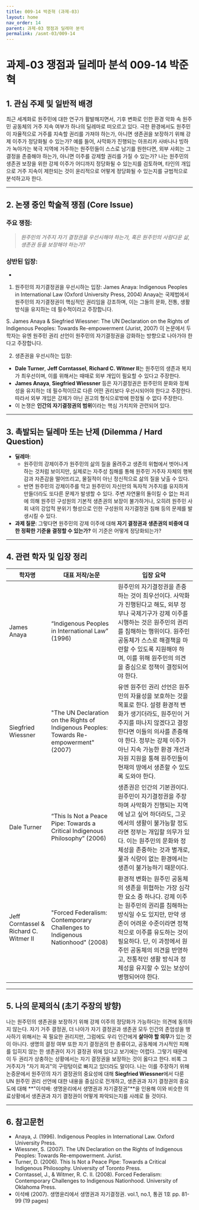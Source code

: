 ```yaml
---
title: 009-14 박준혁 (과제-03)
layout: home
nav_order: 14
parent: 과제-03 쟁점과 딜레마 분석
permalink: /asmt-03/009-14
---
```


# 과제-03 쟁점과 딜레마 분석 009-14 박준혁

## 1. 관심 주제 및 일반적 배경

최근 세계화로 원주민에 대한 연구가 활발해지면서, 기후 변화로 인한 환경 악화 속 원주민 공동체의 거주 지속 여부가 하나의 딜레마로 떠오르고 있다. 극한 환경에서도 원주민이 자율적으로 거주를 지속할 권리를 가져야 하는가, 아니면 생존권을 보장하기 위해 강제 이주가 정당화될 수 있는가? 예를 들어, 사막화가 진행되는 아프리카 사바나나 빙하가 녹아가는 북극 지역에 거주하는 원주민들이 스스로 남기를 원한다면, 외부 사회는 그 결정을 존중해야 하는가, 아니면 이주를 강제할 권리를 가질 수 있는가?
나는 원주민의 생존권 보장을 위한 강제 이주가 어디까지 정당화될 수 있는지를 검토하며, 타인의 개입으로 거주 지속이 제한되는 것이 윤리적으로 어떻게 정당화될 수 있는지를 규범적으로 분석하고자 한다.

---

## 2. 논쟁 중인 학술적 쟁점 (Core Issue)

### 주요 쟁점:  

> *원주민의 거주지 자기 결정권을 우선시해야 하는가, 혹은 원주민의 사람다운 삶, 생존권 등을 보장해야 하는가?*

### 상반된 입장:

-
1. 원주민의 자기결정권을 우선시하는 입장:
James Anaya: Indigenous Peoples in International Law (Oxford University Press, 2004)​
Anaya는 국제법에서 원주민의 자기결정권이 핵심적인 권리임을 강조하며, 이는 그들의 문화, 전통, 생활 방식을 유지하는 데 필수적이라고 주장합니다.​

S. James Anaya & Siegfried Wiessner: The UN Declaration on the Rights of Indigenous Peoples: Towards Re-empowerment (Jurist, 2007)​
이 논문에서 두 학자는 유엔 원주민 권리 선언이 원주민의 자기결정권을 강화하는 방향으로 나아가야 한다고 주장합니다.​


2. 생존권을 우선시하는 입장:

- **Dale Turner​**, **Jeff Corntassel**, **Richard C. Witmer II**는 원주민의 생존과 복지가 최우선이며, 이를 위해서는 때때로 외부 개입이 필요할 수 있다고 주장한다.
- **James Anaya**, **Siegfried Wiessner** 등은 자기결정권은 원주민의 문화와 정체성을 유지하는 데 필수적이므로 다른 어떤 권리보다 우선시되어야 한다고 주장한다. 따라서 외부 개입은 강제가 아닌 권고의 형식으로밖에 한정될 수 없다 주장한다.
- 이 논쟁은 **인간의 자기결정권의 범위**이라는 핵심 가치치와 관련되어 있다.

---

## 3. 촉발되는 딜레마 또는 난제 (Dilemma / Hard Question)

- **딜레마**:
  - 원주민의 강제이주가 원주민의 삶의 질을 올려주고 생존의 위협에서 벗어나게 하는 것처럼 보이지만, 실제로는 자주성 침해를 통해 원주민 거주자 자체의 행복감과 자존감을 떨어뜨리고, 물질적이 아닌 정신적으로 삶의 질을 낮출 수 있다.
  - 반면 원주민의 강제이주를 막고 원주민이 자신만의 독자적 거주지를 유지하게 만들더라도 또다른 문제가 발생할 수 있다. 주변 자연물의 돌이킬 수 없는 파괴에 의해 원주민 구성원의 기본적 생존권의 보장이 불가하거나, 오히려 원주민 사회 내의 강압적 분위기 형성으로 인한 구성원의 자기결정권 침해 등의 문제를 발생시킬 수 있다.
- **과제 질문**: 그렇다면 원주민의 강제 이주에 대해 **자기 결정권과 생존권의 비중에 대한 정확한 기준을 결정할 수 있는가?** 이 기준은 어떻게 정당화되는가?

---

## 4. 관련 학자 및 입장 정리

| 학자명             | 대표 저작/논문                                   | 입장 요약 |
|--------------------|---------------------------------------------------|-----------|
| James Anaya   | “Indigenous Peoples in International Law” (1996)                          | 원주민의 자기결정권을 존중하는 것이 최우선이다. 사막화가 진행된다고 해도, 외부 정부나 국제기구가 강제 이주를 시행하는 것은 원주민의 권리를 침해하는 행위이다. 원주민 공동체가 스스로 해결책을 마련할 수 있도록 지원해야 하며, 이를 위해 원주민의 의견을 중심으로 정책이 결정되어야 한다. |
| Siegfried Wiessner    | "The UN Declaration on the Rights of Indigenous Peoples: Towards Re-empowerment" (2007)                                | 유엔 원주민 권리 선언은 원주민의 자율성을 보호하는 것을 목표로 한다. 설령 환경적 변화가 생기더라도, 원주민이 거주지를 떠나지 않겠다고 결정한다면 이들의 의사를 존중해야 한다. 정부는 강제 이주가 아닌 지속 가능한 환경 개선과 자원 지원을 통해 원주민들이 현재의 땅에서 생존할 수 있도록 도와야 한다. |
| Dale Turner     | “This Is Not a Peace Pipe: Towards a Critical Indigenous Philosophy” (2006) | 생존권은 인간의 기본권이다. 원주민이 자기결정권을 주장하며 사막화가 진행되는 지역에 남고 싶어 하더라도, 그곳에서의 생활이 불가능할 정도라면 정부는 개입할 의무가 있다. 이는 원주민의 문화와 정체성을 존중하는 것과 별개로, 물과 식량이 없는 환경에서는 생존이 불가능하기 때문이다. |
| Jeff Corntassel & Richard C. Witmer II       | "Forced Federalism: Contemporary Challenges to Indigenous Nationhood" (2008)                   | 환경적 변화는 원주민 공동체의 생존을 위협하는 가장 심각한 요소 중 하나다. 강제 이주는 원주민의 권리를 침해하는 방식일 수도 있지만, 만약 생존이 어려운 수준이라면 정책적으로 이주를 유도하는 것이 필요하다. 단, 이 과정에서 원주민 공동체의 의견을 반영하고, 전통적인 생활 방식과 정체성을 유지할 수 있는 보상이 병행되어야 한다. |

---

## 5. 나의 문제의식 (초기 주장의 방향)

나는 원주민의 생존권을 보장하기 위해 강제 이주의 정당화가 가능하다는 의견에 동의하지 않는다. 자기 거주 결정권, 더 나아가 자기 결정권과 생존권 모두 인간의 존엄성을 행사하기 위해서는 꼭 필요한 권리지만, 그럼에도 우리 인간에게 **살아야 할 의무**가 있는 것이 아니다. 생명의 결정 여부 또한 자기 결정권의 한 종류이고, 공동체에 가시적인 피해를 입히지 않는 한 생존권이 자기 결정권 위에 있다고 보기에는 어렵다. 그렇기 때문에 이 두 권리가 상충하는 상황에서는 자기 결정권을 보장하는 것이 옳다고 한다. 비록 그 거주지가 "자기 파괴"의 구렁텅이로 빠지고 있더라도 말이다. 나는 이를 주장하기 위해 논증문에서 원주민의 자기 결정권의 중요성에 대해 **Siegfried Wiessner**에서 다룬 UN 원주민 권리 선언에 대한 내용을 중심으로 전개하고, 생존권과 자기 결정권의 중요도에 대해 **"이석배: 생명윤리에서 생명권과 자기결정권"**을 인용해 이와 비슷한 의료상황에서 생존권과 자기 결정권이 어떻게 파악되는지를 사례로 들 것이다. 

---

## 6. 참고문헌

- Anaya, J. (1996). Indigenous Peoples in International Law. Oxford University Press.
- Wiessner, S. (2007). The UN Declaration on the Rights of Indigenous Peoples: Towards Re-empowerment. Jurist.
- Turner, D. (2006). This Is Not a Peace Pipe: Towards a Critical Indigenous Philosophy. University of Toronto Press.
- Corntassel, J., & Witmer, R. C. II. (2008). Forced Federalism: Contemporary Challenges to Indigenous Nationhood. University of Oklahoma Press.
- 이석배 (2007). 생명윤리에서 생명권과 자기결정권. vol.1, no.1, 통권 1호 pp. 81-99 (19 pages)